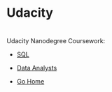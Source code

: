 # Udacity

# 

Udacity Nanodegree Coursework:
* [SQL](https://github.com/riched158/SQL)
* [Data Analysts](https://github.com/riched158/Udacity-Data)

* [Go Home](https://github.com/riched158?tab=repositories)
